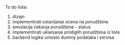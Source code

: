 To do lista:

1. dizajn
2. implementirati ostavljanje ocena na porudžbine
3. simulacija čekanja porudžbine - status
4. implementirati uklanjanje pristiglih porudžbina iz liste
5. backend logika umesto dummy podataka i servisa